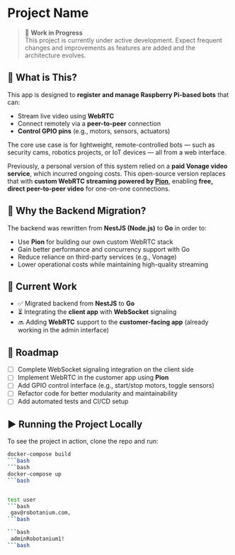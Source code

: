 # Project Name

> 🚧 **Work in Progress**  
This project is currently under active development. Expect frequent changes and improvements as features are added and the architecture evolves.

## 📌 What is This?

This app is designed to **register and manage Raspberry Pi-based bots** that can:

- Stream live video using **WebRTC**
- Connect remotely via a **peer-to-peer** connection
- **Control GPIO pins** (e.g., motors, sensors, actuators)

The core use case is for lightweight, remote-controlled bots — such as security cams, robotics projects, or IoT devices — all from a web interface.

Previously, a personal version of this system relied on a **paid Vonage video service**, which incurred ongoing costs. This open-source version replaces that with **custom WebRTC streaming powered by [Pion](https://github.com/pion/webrtc)**, enabling **free, direct peer-to-peer video** for one-on-one connections.

## 🔄 Why the Backend Migration?

The backend was rewritten from **NestJS (Node.js)** to **Go** in order to:

- Use **Pion** for building our own custom WebRTC stack
- Gain better performance and concurrency support with Go
- Reduce reliance on third-party services (e.g., Vonage)
- Lower operational costs while maintaining high-quality streaming

## 🔧 Current Work

- ✅ Migrated backend from **NestJS** to **Go**
- ⏳ Integrating the **client app** with **WebSocket** signaling
- 🔜 Adding **WebRTC** support to the **customer-facing app** (already working in the admin interface)

## 🧭 Roadmap

- [ ] Complete WebSocket signaling integration on the client side
- [ ] Implement WebRTC in the customer app using **Pion**
- [ ] Add GPIO control interface (e.g., start/stop motors, toggle sensors)
- [ ] Refactor code for better modularity and maintainability
- [ ] Add automated tests and CI/CD setup

## ▶️ Running the Project Locally

To see the project in action, clone the repo and run:

```bash
docker-compose build
```bash
```bash
docker-compose up
```bash


test user
```bash
 gav@robotanium.com,
```bash

```bash
 adminRobotanium1!
```bash
